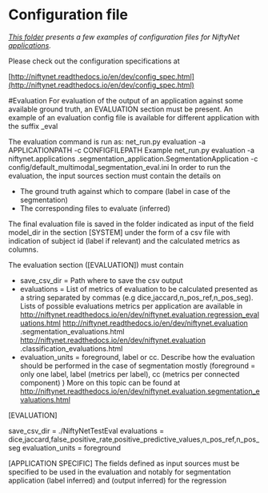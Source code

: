 # Configuration file
*[This folder](../config) presents a few examples of configuration files for NiftyNet
[applications](#../niftynet/application/).*

Please check out the configuration specifications at

[http://niftynet.readthedocs.io/en/dev/config_spec.html](http://niftynet.readthedocs.io/en/dev/config_spec.html)


#Evaluation
For evaluation of the output of an application against some available ground 
truth, an EVALUATION section must be present. An example of an evaluation 
config file is available for different application with the suffix _eval

The evaluation command is run as:
net_run.py evaluation -a APPLICATIONPATH -c CONFIGFILEPATH 
Example net_run.py evaluation -a niftynet.applications
.segmentation_application.SegmentationApplication -c 
config/default_multimodal_segmentation_eval.ini
In order to run the evaluation, the input sources section must contain the 
details on
* The ground truth against which to compare (label in case of the segmentation)
* The corresponding files to evaluate (inferred)

The final evaluation file is saved in the folder indicated as input of the 
field model_dir in the section [SYSTEM] under the form of a csv file with 
indication of subject id (label if relevant) and the calculated metrics as 
columns.

The evaluation section ([EVALUATION]) must contain
* save_csv_dir = Path where to save the csv output
* evaluations = List of metrics of evaluation to be calculated presented as a
 string separated by commas (e.g dice,jaccard,n_pos_ref,n_pos_seg). Lists of 
 possible evaluations metrics per application are available in
 http://niftynet.readthedocs.io/en/dev/niftynet.evaluation.regression_evaluations.html
 http://niftynet.readthedocs.io/en/dev/niftynet.evaluation
 .segmentation_evaluations.html
 http://niftynet.readthedocs.io/en/dev/niftynet.evaluation
 .classification_evaluations.html
 * evaluation_units = foreground, label or cc. Describe how the evaluation 
 should be performed in the case of segmentation mostly (foreground = only one 
 label, label (metrics per label), cc (metrics per connected component) ) 
 More on this topic can be found at http://niftynet.readthedocs.io/en/dev/niftynet.evaluation.segmentation_evaluations.html
 
 

[EVALUATION]

save_csv_dir = ./NiftyNetTestEval
evaluations = dice,jaccard,false_positive_rate,positive_predictive_values,n_pos_ref,n_pos_seg
evaluation_units = foreground

[APPLICATION SPECIFIC]
The fields defined as input sources must be specified to be used in the 
evaluation and notably for segmentation application (label inferred) and 
(output inferred) for the regression